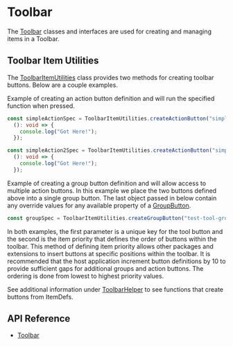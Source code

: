 # Toolbar

The [Toolbar]($appui-abstract:Toolbar) classes and interfaces are used for creating and managing items in a Toolbar.

## Toolbar Item Utilities

The [ToolbarItemUtilities]($appui-abstract) class provides two methods for creating toolbar buttons. Below are a couple examples.

Example of creating an action button definition and will run the specified function when pressed.

```ts
const simpleActionSpec = ToolbarItemUtilities.createActionButton("simple-action-tool", 100, "icon-app-1", "Test tool label",
  (): void => {
    console.log("Got Here!");
  });

const simpleAction2Spec = ToolbarItemUtilities.createActionButton("simple-action2-tool", 110, "icon-app-2", "Second tool label",
  (): void => {
    console.log("Got Here!");
  });
```

Example of creating a group button definition and will allow access to multiple action buttons. In this example we place the two buttons defined above into a single group button. The last object passed in below contain any override values for any available property of a [GroupButton]($appui-abstract).

```ts
const groupSpec = ToolbarItemUtilities.createGroupButton("test-tool-group", 100, "icon-developer", "test group", [simpleActionSpec, simpleAction2Spec], { badgeType: BadgeType.TechnicalPreview });
```

In both examples, the first parameter is a unique key for the tool button and the second is the item priority that defines the order of buttons within the toolbar. This method of defining item priority allows other packages and extensions to insert buttons at specific positions within the toolbar. It is recommended that the host application increment button definitions by 10 to provide sufficient gaps for additional groups and action buttons. The ordering is done from lowest to highest priority values.

See additional information under [ToolbarHelper]($appui-react) to see functions that create buttons from ItemDefs.

## API Reference

- [Toolbar]($appui-abstract:Toolbar)
